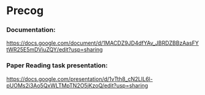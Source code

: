 # Precog
### Documentation: 
https://docs.google.com/document/d/1MACDZ9JD4dfYAv_JBRDZBBzAasFYtWR25E5mDViuZQY/edit?usp=sharing


### Paper Reading task presentation: 
https://docs.google.com/presentation/d/1vTth8_cN2LIL6l-pUOMs2i3Ao5QxWLTMpTN2O5jKzoQ/edit?usp=sharing
